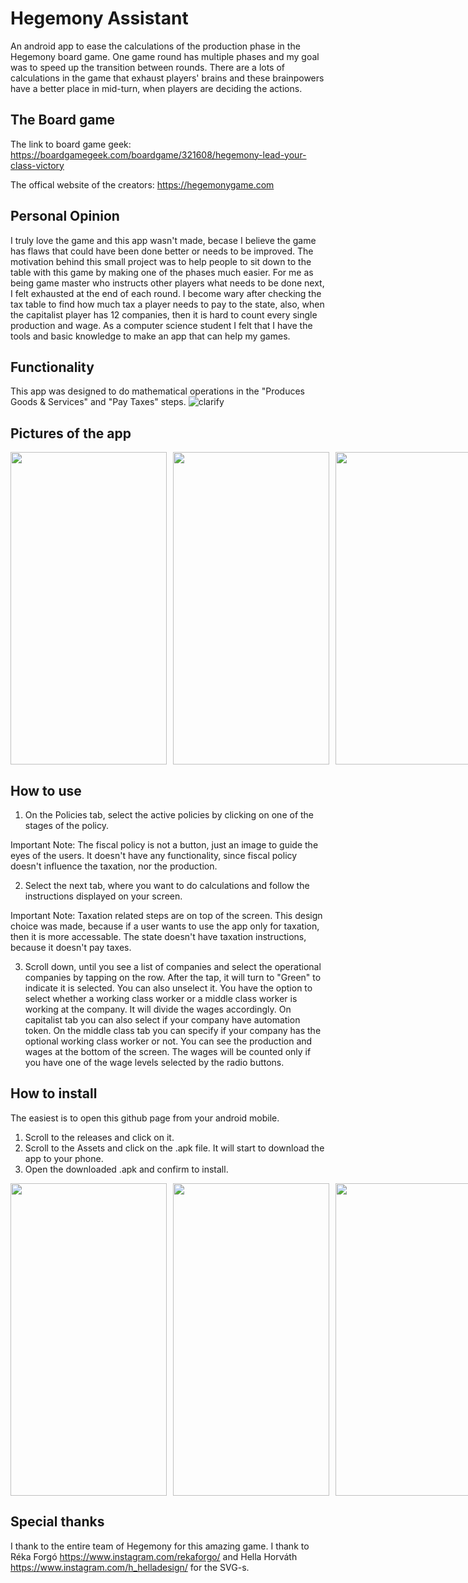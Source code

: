 # Hegemony Assistant
An android app to ease the calculations of the production phase in the Hegemony board game. One game round has multiple phases and my goal was to speed up the transition between rounds. There are a lots of calculations in the game that exhaust players' brains and these brainpowers have a better place in mid-turn, when players are deciding the actions. 

## The Board game
The link to board game geek: https://boardgamegeek.com/boardgame/321608/hegemony-lead-your-class-victory

The offical website of the creators: https://hegemonygame.com

## Personal Opinion
I truly love the game and this app wasn't made, becase I believe the game has flaws that could have been done better or needs to be improved. The motivation behind this small project was to help people to sit down to the table with this game by making one of the phases much easier. For me as being game master who instructs other players what needs to be done next, I felt exhausted at the end of each round. I become wary after checking the tax table to find how much tax a player needs to pay to the state, also, when the capitalist player has 12 companies, then it is hard to count every single production and wage. As a computer science student I felt that I have the tools and basic knowledge to make an app that can help my games.

## Functionality
This app was designed to do mathematical operations in the "Produces Goods & Services" and "Pay Taxes" steps. 
![clarify](https://user-images.githubusercontent.com/18629250/233634856-96fa4395-8423-4f55-b76e-9d1c943f1cc5.png)

## Pictures of the app
<div style="display:flex;">
  <img src="https://user-images.githubusercontent.com/18629250/233638454-988d3a4c-a416-4b13-ae7e-83add0f5bacb.jpg" style="margin-right: 10px;" width="250" height="500">
  <img src="https://user-images.githubusercontent.com/18629250/233638461-fc8187e0-7768-457e-b104-ef4da42685fa.jpg" style="margin-right: 10px;" width="250" height="500">
  <img src="https://user-images.githubusercontent.com/18629250/233867952-0246156c-be8b-47ac-b47d-bf5145e31964.jpg" width="250" height="500">
</div>

## How to use
1. On the Policies tab, select the active policies by clicking on one of the stages of the policy. 

Important Note: The fiscal policy is not a button, just an image to guide the eyes of the users. It doesn't have any functionality, since fiscal policy doesn't influence the taxation, nor the production.

2. Select the next tab, where you want to do calculations and follow the instructions displayed on your screen. 

Important Note: Taxation related steps are on top of the screen. This design choice was made, because if a user wants to use the app only for taxation, then it is more accessable. The state doesn't have taxation instructions, because it doesn't pay taxes.

3. Scroll down, until you see a list of companies and select the operational companies by tapping on the row. After the tap, it will turn to "Green" to indicate it is selected. You can also unselect it. You have the option to select whether a working class worker or a middle class worker is working at the company. It will divide the wages accordingly. On capitalist tab you can also select if your company have automation token. On the middle class tab you can specify if your company has the optional working class worker or not. You can see the production and wages at the bottom of the screen. The wages will be counted only if you have one of the wage levels selected by the radio buttons. 

## How to install
The easiest is to open this github page from your android mobile. 
1. Scroll to the releases and click on it.
2. Scroll to the Assets and click on the .apk file. It will start to download the app to your phone.
3. Open the downloaded .apk and confirm to install.

<div style="display:flex;">
  <img src="https://user-images.githubusercontent.com/18629250/233950356-f7022074-92a9-4676-a29f-c89bd02c9774.jpg" style="margin-right: 10px;" width="250" height="500">
  <img src="https://user-images.githubusercontent.com/18629250/233950403-30711f21-044a-419d-8223-b9456c4e8373.jpg" style="margin-right: 10px;" width="250" height="500">
  <img src="https://user-images.githubusercontent.com/18629250/233950422-28b1adae-3364-4d3f-909d-e29292a7db83.jpg" width="250" height="500">
</div>



## Special thanks
I thank to the entire team of Hegemony for this amazing game. I thank to Réka Forgó https://www.instagram.com/rekaforgo/ and Hella Horváth https://www.instagram.com/h_helladesign/ for the SVG-s.
